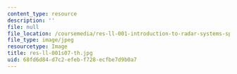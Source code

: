 ```yaml
---
content_type: resource
description: ''
file: null
file_location: /coursemedia/res-ll-001-introduction-to-radar-systems-spring-2007/68fd6d84d7c2efebf728ecfbe7d9b0a7_res-ll-001s07-th.jpg
file_type: image/jpeg
resourcetype: Image
title: res-ll-001s07-th.jpg
uid: 68fd6d84-d7c2-efeb-f728-ecfbe7d9b0a7
---
```

